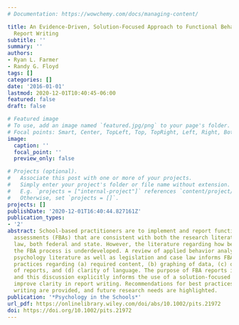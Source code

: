 ```yaml
---
# Documentation: https://wowchemy.com/docs/managing-content/

title: An Evidence-Driven, Solution-Focused Approach to Functional Behavior Assessment
  Report Writing
subtitle: ''
summary: ''
authors:
- Ryan L. Farmer
- Randy G. Floyd
tags: []
categories: []
date: '2016-01-01'
lastmod: 2020-12-01T10:40:45-06:00
featured: false
draft: false

# Featured image
# To use, add an image named `featured.jpg/png` to your page's folder.
# Focal points: Smart, Center, TopLeft, Top, TopRight, Left, Right, BottomLeft, Bottom, BottomRight.
image:
  caption: ''
  focal_point: ''
  preview_only: false

# Projects (optional).
#   Associate this post with one or more of your projects.
#   Simply enter your project's folder or file name without extension.
#   E.g. `projects = ["internal-project"]` references `content/project/deep-learning/index.md`.
#   Otherwise, set `projects = []`.
projects: []
publishDate: '2020-12-01T16:40:44.827161Z'
publication_types:
- '2'
abstract: School-based practitioners are to implement and report functional behavior
  assessments (FBAs) that are consistent with both the research literature and the
  law, both federal and state. However, the literature regarding how best to document
  the FBA process is underdeveloped. A review of applied behavior analytic and school
  psychology literature as well as legislation and case law informs FBA reporting
  practices regarding (a) required content, (b) graphing of data, (c) organization
  of reports, and (d) clarity of language. The purpose of FBA reports is discussed,
  and this discussion explicitly informs the use of a solution-focused approach to
  improve clarity in report writing. Recommendations for best practices in FBA report
  writing are provided, and future research needs are highlighted.
publication: '*Psychology in the Schools*'
url_pdf: https://onlinelibrary.wiley.com/doi/abs/10.1002/pits.21972
doi: https://doi.org/10.1002/pits.21972
---
```

